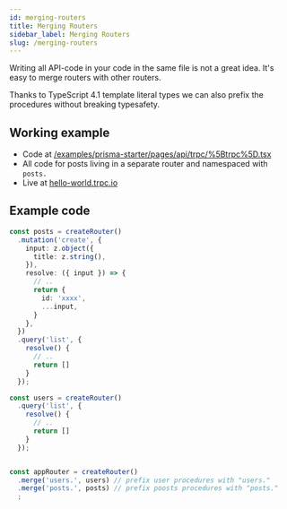 ```yaml
---
id: merging-routers
title: Merging Routers
sidebar_label: Merging Routers
slug: /merging-routers
---
```



Writing all API-code in your code in the same file is not a great idea. It's easy to merge routers with other routers. 

Thanks to TypeScript 4.1 template literal types we can also prefix the procedures without breaking typesafety.

## Working example

- Code at [/examples/prisma-starter/pages/api/trpc/%5Btrpc%5D.tsx](https://github.com/trpc/trpc/blob/main/examples/prisma-starter/pages/api/%5Btrpc%5D.tsx)
- All code for posts living in a separate router and namespaced with `posts.`
- Live at [hello-world.trpc.io](https://hello-world.trpc.io)


## Example code


```ts
const posts = createRouter()
  .mutation('create', {
    input: z.object({
      title: z.string(),
    }),
    resolve: ({ input }) => {
      // ..
      return {
        id: 'xxxx',
        ...input,
      }
    },
  })
  .query('list', {
    resolve() {
      // ..
      return []
    }
  });

const users = createRouter()
  .query('list', {
    resolve() {
      // ..
      return []
    }
  });


const appRouter = createRouter()
  .merge('users.', users) // prefix user procedures with "users."
  .merge('posts.', posts) // prefix poosts procedures with "posts."
  ;
```
